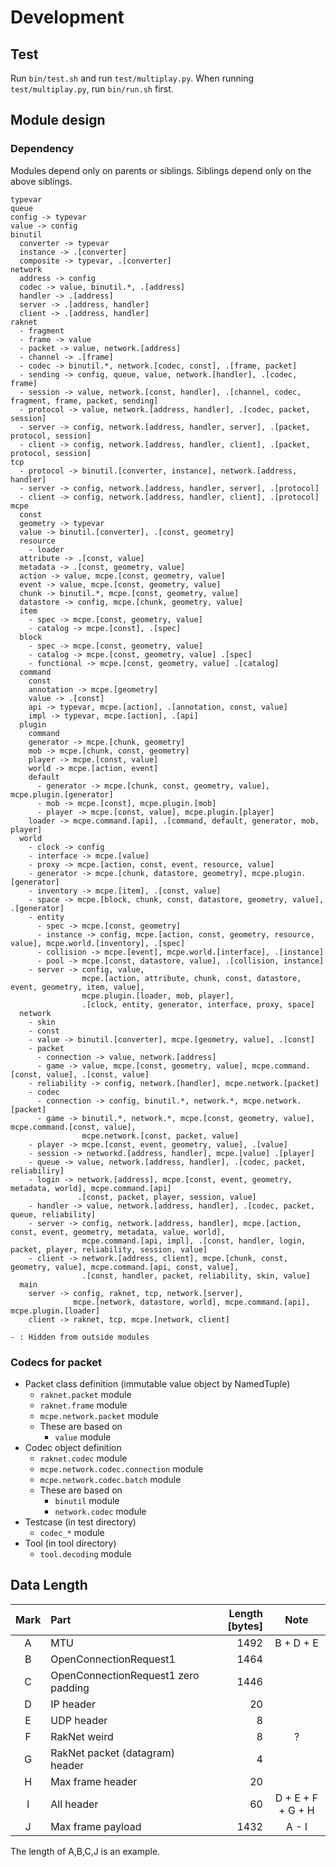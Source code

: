 # Development

## Test

Run `bin/test.sh` and run `test/multiplay.py`.
When running `test/multiplay.py`, run `bin/run.sh` first.

## Module design

### Dependency

Modules depend only on parents or siblings. Siblings depend only on the above siblings.

```
typevar
queue
config -> typevar
value -> config
binutil
  converter -> typevar
  instance -> .[converter]
  composite -> typevar, .[converter]
network
  address -> config
  codec -> value, binutil.*, .[address]
  handler -> .[address]
  server -> .[address, handler]
  client -> .[address, handler]
raknet
  - fragment
  - frame -> value
  - packet -> value, network.[address]
  - channel -> .[frame]
  - codec -> binutil.*, network.[codec, const], .[frame, packet]
  - sending -> config, queue, value, network.[handler], .[codec, frame]
  - session -> value, network.[const, handler], .[channel, codec, fragment, frame, packet, sending]
  - protocol -> value, network.[address, handler], .[codec, packet, session]
  - server -> config, network.[address, handler, server], .[packet, protocol, session]
  - client -> config, network.[address, handler, client], .[packet, protocol, session]
tcp
  - protocol -> binutil.[converter, instance], network.[address, handler]
  - server -> config, network.[address, handler, server], .[protocol]
  - client -> config, network.[address, handler, client], .[protocol]
mcpe
  const
  geometry -> typevar
  value -> binutil.[converter], .[const, geometry]
  resource
    - loader
  attribute -> .[const, value]
  metadata -> .[const, geometry, value]
  action -> value, mcpe.[const, geometry, value]
  event -> value, mcpe.[const, geometry, value]
  chunk -> binutil.*, mcpe.[const, geometry, value]
  datastore -> config, mcpe.[chunk, geometry, value]
  item
    - spec -> mcpe.[const, geometry, value]
    - catalog -> mcpe.[const], .[spec]
  block
    - spec -> mcpe.[const, geometry, value]
    - catalog -> mcpe.[const, geometry, value] .[spec]
    - functional -> mcpe.[const, geometry, value] .[catalog]
  command
    const
    annotation -> mcpe.[geometry]
    value -> .[const]
    api -> typevar, mcpe.[action], .[annotation, const, value]
    impl -> typevar, mcpe.[action], .[api]
  plugin
    command
    generator -> mcpe.[chunk, geometry]
    mob -> mcpe.[chunk, const, geometry]
    player -> mcpe.[const, value]
    world -> mcpe.[action, event]
    default
      - generator -> mcpe.[chunk, const, geometry, value], mcpe.plugin.[generator]
      - mob -> mcpe.[const], mcpe.plugin.[mob]
      - player -> mcpe.[const, value], mcpe.plugin.[player]
    loader -> mcpe.command.[api], .[command, default, generator, mob, player]
  world
    - clock -> config
    - interface -> mcpe.[value]
    - proxy -> mcpe.[action, const, event, resource, value]
    - generator -> mcpe.[chunk, datastore, geometry], mcpe.plugin.[generator]
    - inventory -> mcpe.[item], .[const, value]
    - space -> mcpe.[block, chunk, const, datastore, geometry, value], .[generator]
    - entity
      - spec -> mcpe.[const, geometry]
      - instance -> config, mcpe.[action, const, geometry, resource, value], mcpe.world.[inventory], .[spec]
      - collision -> mcpe.[event], mcpe.world.[interface], .[instance]
      - pool -> mcpe.[const, datastore, value], .[collision, instance]
    - server -> config, value,
                mcpe.[action, attribute, chunk, const, datastore, event, geometry, item, value],
                mcpe.plugin.[loader, mob, player],
                .[clock, entity, generator, interface, proxy, space]
  network
    - skin
    - const
    - value -> binutil.[converter], mcpe.[geometry, value], .[const]
    - packet
      - connection -> value, network.[address]
      - game -> value, mcpe.[const, geometry, value], mcpe.command.[const, value], .[const, value]
    - reliability -> config, network.[handler], mcpe.network.[packet]
    - codec
      - connection -> config, binutil.*, network.*, mcpe.network.[packet]
      - game -> binutil.*, network.*, mcpe.[const, geometry, value], mcpe.command.[const, value],
                mcpe.network.[const, packet, value]
    - player -> mcpe.[const, event, geometry, value], .[value]
    - session -> networkd.[address, handler], mcpe.[value] .[player]
    - queue -> value, network.[address, handler], .[codec, packet, reliabiliry]
    - login -> network.[address], mcpe.[const, event, geometry, metadata, world], mcpe.command.[api]
               .[const, packet, player, session, value]
    - handler -> value, network.[address, handler], .[codec, packet, queue, reliability]
    - server -> config, network.[address, handler], mcpe.[action, const, event, geometry, metadata, value, world],
                mcpe.command.[api, impl], .[const, handler, login, packet, player, reliability, session, value]
    - client -> network.[address, client], mcpe.[chunk, const, geometry, value], mcpe.command.[api, const, value],
                .[const, handler, packet, reliability, skin, value] 
  main
    server -> config, raknet, tcp, network.[server],
              mcpe.[network, datastore, world], mcpe.command.[api], mcpe.plugin.[loader]
    client -> raknet, tcp, mcpe.[network, client]

- : Hidden from outside modules
```

### Codecs for packet

- Packet class definition (immutable value object by NamedTuple)
  - `raknet.packet` module
  - `raknet.frame` module
  - `mcpe.network.packet` module
  - These are based on
    - `value` module
- Codec object definition
  - `raknet.codec` module
  - `mcpe.network.codec.connection` module
  - `mcpe.network.codec.batch` module
  - These are based on
    - `binutil` module
    - `network.codec` module
- Testcase (in test directory)
  - `codec_*` module
- Tool (in tool directory)
  - `tool.decoding` module

## Data Length

| Mark | Part | Length [bytes] | Note |
|:---:|:---|---:|:---:|
| A | MTU | 1492 | B + D + E |
| B | OpenConnectionRequest1 | 1464 | |
| C | OpenConnectionRequest1 zero padding | 1446 | |
| D | IP header | 20 | |
| E | UDP header | 8 | |
| F | RakNet weird | 8 | ? | 
| G | RakNet packet (datagram) header | 4 | |
| H | Max frame header | 20 | |
| I | All header | 60 | D + E + F + G + H |
| J | Max frame payload | 1432 | A - I |

The length of A,B,C,J is an example.
